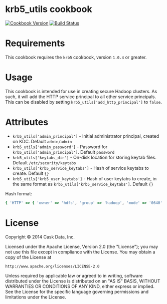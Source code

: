 # krb5_utils cookbook

[![Cookbook Version](http://img.shields.io/cookbook/v/krb5_utils.svg)](https://supermarket.getchef.com/cookbooks/krb5_utils)
[![Build Status](http://img.shields.io/travis/caskdata/krb5_utils_cookbook.svg)](http://travis-ci.org/caskdata/krb5_utils_cookbook)

# Requirements

This cookbook requires the `krb5` cookbook, version `1.0.4` or greater.

# Usage

This cookbook is intended for use in creating secure Hadoop clusters. As such, it will add the HTTP service
principal to all other service principals. This can be disabled by setting `krb5_utils['add_http_principal']` to `false`.

# Attributes

* `krb5_utils['admin_principal']` - Initial administrator principal, created on KDC. Default `admin/admin`
* `krb5_utils['admin_password']` - Password for `krb5_utils['admin_principal']`. Default `password`
* `krb5_utils['keytabs_dir']` - On-disk location for storing keytab files. Default `/etc/security/keytabs`
* `krb5_utils['krb5_service_keytabs']` - Hash of service keytabs to create. Default `{}`
* `krb5_utils['krb5_user_keytabs']` - Hash of user keytabs to create, in the same format as `krb5_utils['krb5_service_keytabs']`. Default `{}`

Hash format:
```ruby
{ 'HTTP' => { 'owner' => 'hdfs', 'group' => 'hadoop', 'mode' => '0640' } }
```

# License

Copyright © 2014 Cask Data, Inc.

Licensed under the Apache License, Version 2.0 (the "License");
you may not use this file except in compliance with the License.
You may obtain a copy of the License at

    http://www.apache.org/licenses/LICENSE-2.0

Unless required by applicable law or agreed to in writing, software
distributed under the License is distributed on an "AS IS" BASIS,
WITHOUT WARRANTIES OR CONDITIONS OF ANY KIND, either express or implied.
See the License for the specific language governing permissions and
limitations under the License.
